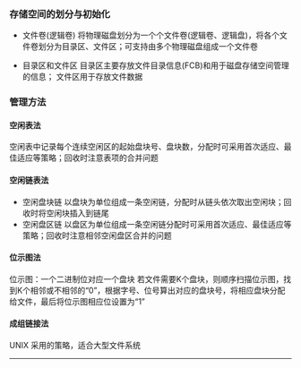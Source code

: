 
### 存储空间的划分与初始化

- 文件卷(逻辑卷)
将物理磁盘划分为一个个文件卷(逻辑卷、逻辑盘)，将各个文件卷划分为目录区、文件区；可支持由多个物理磁盘组成一个文件卷

- 目录区和文件区
目录区主要存放文件目录信息(FCB)和用于磁盘存储空间管理的信息；
文件区用于存放文件数据
### 管理方法

#### 空闲表法

空闲表中记录每个连续空闲区的起始盘块号、盘块数，分配时可采用首次适应、最佳适应等策略；回收时注意表项的合并问题
#### 空闲链表法

- 空闲盘块链
以盘块为单位组成一条空闲链，分配时从链头依次取出空闲块；回收时将空闲块插入到链尾
- 空闲盘区链
以盘区为单位组成一条空闲链分配时可采用首次适应、最佳适应等策略；回收时注意相邻空闲盘区合并的问题
#### 位示图法

位示图：一个二进制位对应一个盘块
若文件需要K个盘块，则顺序扫描位示图，找到K个相邻或不相邻的“0”，根据字号、位号算出对应的盘块号，将相应盘块分配给文件，最后将位示图相应位设置为“1”
#### 成组链接法

UNIX 采用的策略，适合大型文件系统
***
